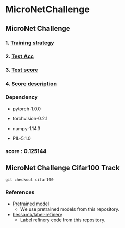 # MicroNetChallenge

## MicroNet Challenge

### 1. [Training strategy](./Train.md)
### 2. [Test Acc](Test.md)
### 3. [Test score](Score.md)
### 4. [Score description](Description.md)

### Dependency

* pytorch-1.0.0

* torchvision-0.2.1

* numpy-1.14.3

* PIL-5.1.0

### score : 0.125144

## MicroNet Challenge Cifar100 Track
```
git checkout cifar100
```

### References
* [Pretrained model](https://github.com/rwightman/gen-efficientnet-pytorch) 
  * We use pretrained models from this repository.
* [hessamb/label-refinery](https://github.com/hessamb/label-refinery) 
  * Label refinery code from this repository.

